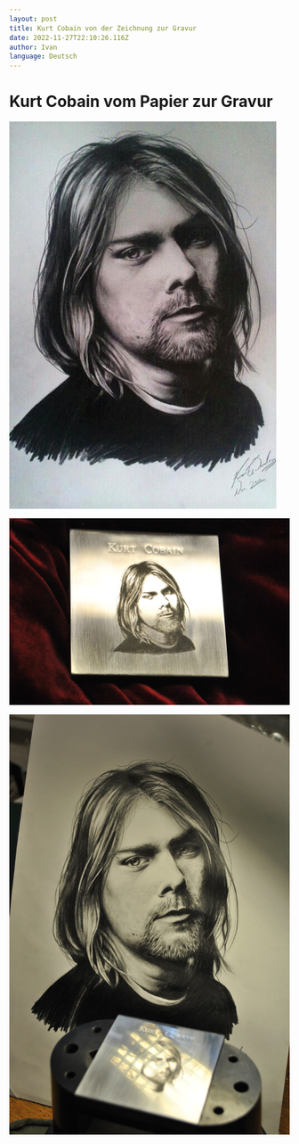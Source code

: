 ```yaml
---
layout: post
title: Kurt Cobain von der Zeichnung zur Gravur
date: 2022-11-27T22:10:26.116Z
author: Ivan
language: Deutsch
---
```

# Kurt Cobain vom Papier zur Gravur

![Bleistift Skitze](/gallery/newIma/Kira_IMG-20131212-WA0011.jpg "Der erste Entwurf")



![Gravur ](/gallery/newIma/Kira_CSC_1755.JPG "Gravur übertrag von Skitze")

![Vergleichs Foto](/gallery/newIma/Kira_DSC_1722.JPG "Vergleich zwischen Entwurf und der Gravur")